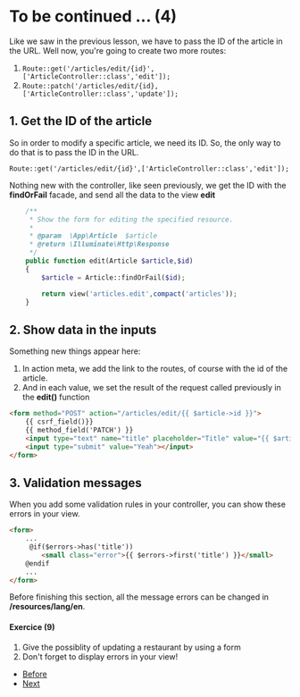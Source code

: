 # To be continued ... (4)

Like we saw in the previous lesson, we have to pass the ID of the article in the URL. Well now, you're going to create two more routes:

1. `Route::get('/articles/edit/{id}',['ArticleController::class','edit']);`
2. `Route::patch('/articles/edit/{id},['ArticleController::class','update']);`

## 1. Get the ID of the article

So in order to modify a specific article, we need its ID. So, the only way to do that is to pass the ID in the URL.

`Route::get('/articles/edit/{id}',['ArticleController::class','edit']);`

Nothing new with the controller, like seen previously, we get the ID with the **findOrFail** facade, and send all the data to the view **edit**

```php
    /**
     * Show the form for editing the specified resource.
     *
     * @param  \App\Article  $article
     * @return \Illuminate\Http\Response
     */
    public function edit(Article $article,$id)
    {
        $article = Article::findOrFail($id);

        return view('articles.edit',compact('articles'));
    }
```

## 2. Show data in the inputs

Something new things appear here:
1. In action meta, we add the link to the routes, of course with the id of the article.
2. And in each value, we set the result of the request called previously in the **edit()** function

```html
<form method="POST" action="/articles/edit/{{ $article->id }}">
    {{ csrf_field()}}
    {{ method_field('PATCH') }}
    <input type="text" name="title" placeholder="Title" value="{{ $article->title }}">
    <input type="submit" value="Yeah"></input> 
</form>

```

## 3. Validation messages
When you add some validation rules in your controller, you can show these errors in your view.

```html
<form>
    ...
     @if($errors->has('title'))
        <small class="error">{{ $errors->first('title') }}</small>
    @endif
    ...
</form>

```
Before finishing this section, all the message errors can be changed in **/resources/lang/en**. 


#### Exercice (9)
1. Give the possiblity of updating a restaurant by using a form
2. Don't forget to display errors in your view!

- [Before](/03.Exercice/c.step3.md)
- [Next](../04.GoFurther/readme.md)